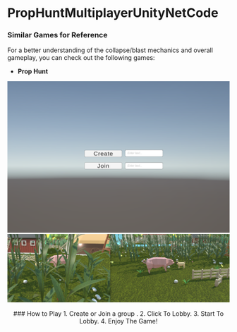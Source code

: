 # PropHuntMultiplayerUnityNetCode
### Similar Games for Reference
For a better understanding of the collapse/blast mechanics and overall gameplay, you can check out the following games:
- **Prop Hunt**
<p align="center">
  <img src="https://github.com/Emreceliik/PropHuntMultiplayerUnityNetCode/blob/main/Images/Lobby.png" alt="Project Image" />
  <img src="https://github.com/Emreceliik/PropHuntMultiplayerUnityNetCode/blob/main/Images/GameInside.png" alt="Project Image" />
  
</p>
<p align="center">
### How to Play
1. Create or Join a group .
2. Click To Lobby.
3. Start To Lobby.
4. Enjoy The Game!
</p>

